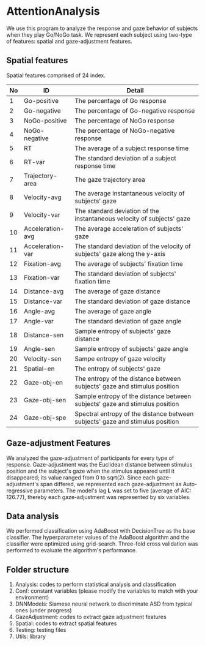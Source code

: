 # AttentionAnalysis

We use this program to analyze the response and gaze behavior of subjects when they play Go/NoGo task.
We represent each subject using two-type of features: spatial and gaze-adjustment features.

## Spatial features

Spatial features comprised of 24 index.

| No | ID               | Detail                                                                           |
|----|------------------|----------------------------------------------------------------------------------|
| 1  | Go-positive      | The percentage of Go response                                                    |
| 2  | Go-negative      | The percentage of Go-negative response                                           |
| 3  | NoGo-positive    | The percentage of NoGo response                                                  |
| 4  | NoGo-negative    | The percentage of NoGo-negative response                                         |
| 5  | RT               | The average of a subject response time                                           |
| 6  | RT-var           | The standard deviation of a subject response time                                |
| 7  | Trajectory-area  | The gaze trajectory area                                                         |
| 8  | Velocity-avg     | The average instantaneous velocity of subjects' gaze                             |
| 9  | Velocity-var     | The standard deviation of the instantaneous velocity  of subjects' gaze          |
| 10 | Acceleration-avg | The average acceleration of subjects' gaze                                       |
| 11 | Acceleration-var | The standard deviation of the velocity    of subjects' gaze along the y-axis     |
| 12 | Fixation-avg     | The average of subjects' fixation time                                           |
| 13 | Fixation-var     | The standard deviation  of   subjects' fixation time                             |
| 14 | Distance-avg     | The average of gaze distance                                                     |
| 15 | Distance-var     | The standard deviation of gaze distance                                          |
| 16 | Angle-avg        | The average of gaze angle                                                        |
| 17 | Angle-var        | The standard deviation of gaze angle                                             |
| 18 | Distance-sen     | Sample entropy of subjects' gaze distance                                        |
| 19 | Angle-sen        | Sample entropy of subjects' gaze angle                                           |
| 20 | Velocity-sen     | Sampe entropy of gaze velocity                                                   |
| 21 | Spatial-en       | The entropy of subjects' gaze                                                    |
| 22 | Gaze-obj-en      | The entropy of the distance between subjects' gaze and stimulus position         |
| 23 | Gaze-obj-sen     | Sample entropy  of the distance   between subjects' gaze and stimulus position   |
| 24 | Gaze-obj-spe     | Spectral entropy of  the distance   between subjects' gaze and stimulus position |
## Gaze-adjustment Features
We analyzed the gaze-adjustment of participants for every type of response. Gaze-adjustment was the Euclidean distance between stimulus position and the subject's gaze when the stimulus appeared until it disappeared; its value ranged from 0 to sqrt(2). Since each gaze-adjustment's span differed, we represented each gaze-adjustment as Auto-regressive parameters. The model's lag **L** was set to five (average of AIC: 126.77), thereby each gaze-adjustment was represented by six variables.

## Data analysis
We performed classification using AdaBoost with DecisionTree as the base classifier. The hyperparameter values of the AdaBoost algorithm and the classifier were optimized using grid-search. Three-fold cross validation was performed to evaluate the algorithm's performance.

## Folder structure
1. Analysis: codes to perform statistical analysis and classification
2. Conf: constant variables (please modify the variables to match with your environment)
3. DNNModels: Siamese neural network to discriminate ASD from typical ones (under progress)
4. GazeAdjustment: codes to extract gaze adjustment features
5. Spatial: codes to extract spatial features
6. Testing: testing files
7. Utils: library 